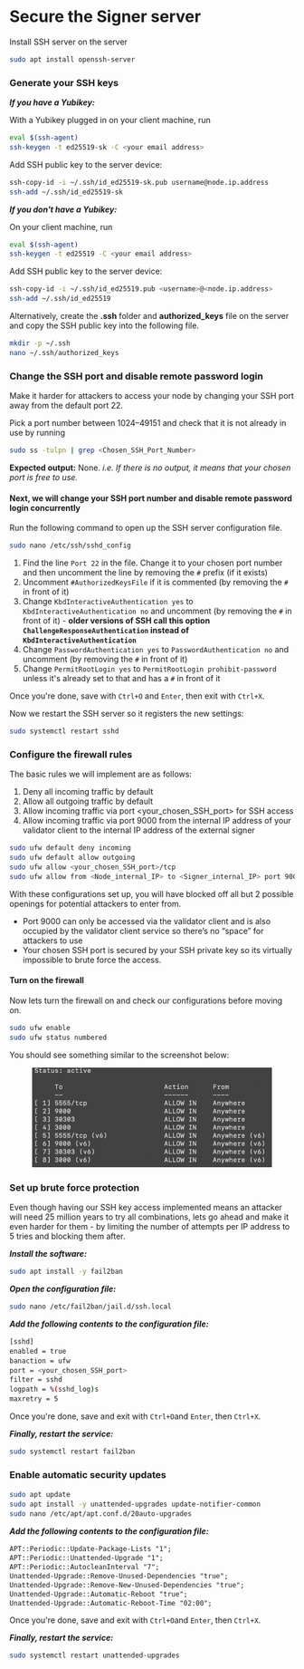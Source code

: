 # Secure the Signer server

Install SSH server on the server

```bash
sudo apt install openssh-server
```

### Generate your SSH keys

_**If you have a Yubikey:**_

With a Yubikey plugged in on your client machine, run

```bash
eval $(ssh-agent)
ssh-keygen -t ed25519-sk -C <your email address>
```

Add SSH public key to the server device:

```bash
ssh-copy-id -i ~/.ssh/id_ed25519-sk.pub username@node.ip.address
ssh-add ~/.ssh/id_ed25519-sk
```

_**If you don't have a Yubikey:**_

On your client machine, run

```bash
eval $(ssh-agent)
ssh-keygen -t ed25519 -C <your email address>
```

Add SSH public key to the server device:

```bash
ssh-copy-id -i ~/.ssh/id_ed25519.pub <username>@<node.ip.address>
ssh-add ~/.ssh/id_ed25519
```

Alternatively, create the **.ssh** folder and **authorized\_keys** file on the server and copy the SSH public key into the following file.

```bash
mkdir -p ~/.ssh
nano ~/.ssh/authorized_keys
```

### Change the SSH port and disable remote password login

Make it harder for attackers to access your node by changing your SSH port away from the default port 22.

Pick a port number between 1024–49151 and check that it is not already in use by running

```bash
sudo ss -tulpn | grep <Chosen_SSH_Port_Number>
```

**Expected output:** None. _i.e. If there is no output, it means that your chosen port is free to use._

#### Next, we will change your SSH port number and disable remote password login concurrently

Run the following command to open up the SSH server configuration file.

```bash
sudo nano /etc/ssh/sshd_config
```

1. Find the line `Port 22` in the file. Change it to your chosen port number and then uncomment the line by removing the `#` prefix (if it exists)
2. Uncomment `#AuthorizedKeysFile` if it is commented (by removing the `#` in front of it)
3. Change `KbdInteractiveAuthentication yes` to `KbdInteractiveAuthentication no` and uncomment (by removing the `#` in front of it) - **older versions of SSH call this option `ChallengeResponseAuthentication` instead of `KbdInteractiveAuthentication`**
4. Change `PasswordAuthentication yes` to `PasswordAuthentication no` and uncomment (by removing the `#` in front of it)
5. Change `PermitRootLogin yes` to `PermitRootLogin prohibit-password` unless it's already set to that and has a `#` in front of it

Once you're done, save with `Ctrl+O` and `Enter`, then exit with `Ctrl+X`.

Now we restart the SSH server so it registers the new settings:

```bash
sudo systemctl restart sshd
```

### Configure the firewall rules

The basic rules we will implement are as follows:

1. Deny all incoming traffic by default
2. Allow all outgoing traffic by default
3. Allow incoming traffic via port \<your\_chosen\_SSH\_port> for SSH access
4. Allow incoming traffic via port 9000 from the internal IP address of your validator client to the internal IP address of the external signer

```bash
sudo ufw default deny incoming
sudo ufw default allow outgoing
sudo ufw allow <your_chosen_SSH_port>/tcp
sudo ufw allow from <Node_internal_IP> to <Signer_internal_IP> port 9000
```

With these configurations set up, you will have blocked off all but 2 possible openings for potential attackers to enter from.&#x20;

* Port 9000 can only be accessed via the validator client and is also occupied by the validator client service so there’s no “space” for attackers to use
* Your chosen SSH port is secured by your SSH private key so its virtually impossible to brute force the access.

#### Turn on the firewall

Now lets turn the firewall on and check our configurations before moving on.

```bash
sudo ufw enable
sudo ufw status numbered
```

You should see something similar to the screenshot below:

<figure><img src="../../../../.gitbook/assets/Screenshot 2023-08-09 at 3.31.44 PM.png" alt=""><figcaption></figcaption></figure>

### **Set up brute force protection**

Even though having our SSH key access implemented means an attacker will need 25 million years to try all combinations, lets go ahead and make it even harder for them - by limiting the number of attempts per IP address to 5 tries and blocking them after.

_**Install the software:**_

```bash
sudo apt install -y fail2ban
```

_**Open the configuration file:**_

```bash
sudo nano /etc/fail2ban/jail.d/ssh.local
```

_**Add the following contents to the configuration file:**_

```bash
[sshd]
enabled = true
banaction = ufw
port = <your_chosen_SSH_port>
filter = sshd
logpath = %(sshd_log)s
maxretry = 5
```

Once you're done, save and exit with `Ctrl+O`and `Enter`, then `Ctrl+X`.

_**Finally, restart the service:**_

```bash
sudo systemctl restart fail2ban
```

### Enable automatic security updates

```bash
sudo apt update
sudo apt install -y unattended-upgrades update-notifier-common
sudo nano /etc/apt/apt.conf.d/20auto-upgrades
```

_**Add the following contents to the configuration file:**_

```
APT::Periodic::Update-Package-Lists "1";
APT::Periodic::Unattended-Upgrade "1";
APT::Periodic::AutocleanInterval "7";
Unattended-Upgrade::Remove-Unused-Dependencies "true";
Unattended-Upgrade::Remove-New-Unused-Dependencies "true";
Unattended-Upgrade::Automatic-Reboot "true";
Unattended-Upgrade::Automatic-Reboot-Time "02:00";
```

Once you're done, save and exit with `Ctrl+O`and `Enter`, then `Ctrl+X`.

_**Finally, restart the service:**_

```bash
sudo systemctl restart unattended-upgrades
```
